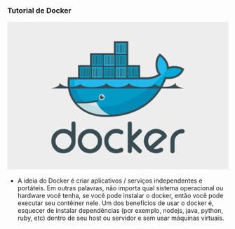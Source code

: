 ### Tutorial de Docker

![](https://github.com/Ewertonslv/Tutoria/blob/main/Docker/imagens/docker.PNG)


- A ideia do Docker é criar aplicativos / serviços independentes e portáteis. Em outras palavras, não importa qual sistema operacional ou hardware você tenha, se você pode instalar o docker, então você pode executar seu contêiner nele. Um dos benefícios de usar o docker é, esquecer de instalar dependências (por exemplo, nodejs, java, python, ruby, etc) dentro de seu host ou servidor e sem usar máquinas virtuais.


